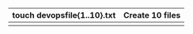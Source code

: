 
| touch devopsfile{1..10}.txt | Create 10 files |
| --------------------------- | --------------- |
|                             |                 |
